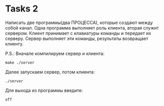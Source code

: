 # Tasks 2

Написать две программы(два ПРОЦЕССА), которые создают между собой канал. Одна программа выполняет роль клиента, вторая
служит сервером. Клиент принимает с клавиатуры команды и передает их серверу. Сервер выполняет эти команды, результаты
возвращает клиенту.

P.S.:
Вначале компилируем сервер и клиента:

`make ./server`

Далее запускаем сервер, потом клиента:

`./server`

Для выхода из программы введите:

`off`
